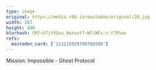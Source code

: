 ```yaml
---
type: image
original: https://media.r0b.io/mastodon/original/26.jpg
width: 267
height: 400
blurhash: URF~U7jYXSxu_Nsnxut7~WfiNFs:s:t7R%ae
refs:
  mastodon_card: ['111115929700766508']
---
```


Mission: Impossible - Ghost Protocol
